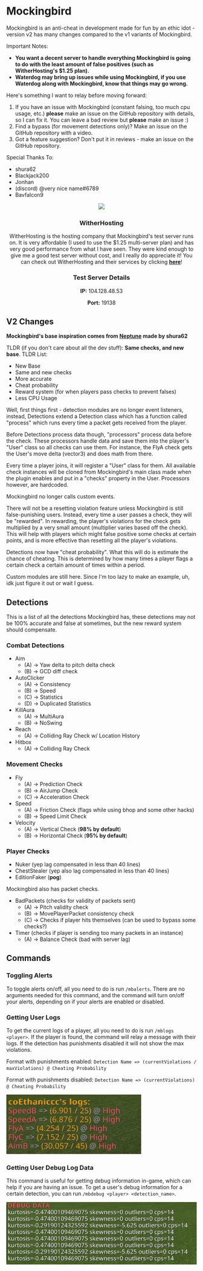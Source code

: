# Mockingbird
Mockingbird is an anti-cheat in development made for fun by an ethic idot - version v2 has
many changes compared to the v1 variants of Mockingbird.

Important Notes:
- **You want a decent server to handle everything Mockingbird is going to do with the least amount of false positives (such as WitherHosting's $1.25 plan).**
- **Waterdog may bring up issues while using Mockingbird, if you use Waterdog along with Mockingbird, know that things may go wrong.**

Here's something I want to relay before moving forward:
1) If you have an issue with Mockingbird (constant falsing, too much cpu usage, etc.) **please** make an issue
on the GitHub repository with details, so I can fix it. You can leave a bad review but **please** make an issue :)
2) Find a bypass (for movement detections only)? Make an issue on the GitHub repository with a video.
3) Got a feature suggestion? Don't put it in reviews - make an issue on the GitHub repository.

Special Thanks To:
- shura62
- Blackjack200
- Jonhan
- (discord) @very nice name#6789
- Bavfalcon9

<div align="center">
    <img src='https://s3-eu-west-1.amazonaws.com/tpd/logos/5d7ab6dfd22faf0001b7b307/0x0.png'>
    <h3>WitherHosting</h3>
    <p>WitherHosting is the hosting company that Mockingbird's test server runs on. It is very affordable (I used to use the $1.25 multi-server plan) and
    has very good performance from what I have seen. They were kind enough to give me a good test server without cost, and I really do appreciate it!
    You can check out WitherHosting and their services by clicking <b><a href="https://billing.witherhosting.com/store/">here</a></b>!</p>
    <h3>Test Server Details</h3>
    <p><b>IP:</b> 104.128.48.53</p>
    <p><b>Port:</b> 19138</p>
</div>

## V2 Changes
**Mockingbird's base inspiration comes from [Neptune](https://github.com/shura62/Neptune/) made by shura62**

TLDR (if you don't care about all the dev stuff): **__Same checks, and new base__**.
TLDR List:
- New Base
- Same and new checks
- More accurate
- Cheat probability
- Reward system (for when players pass checks to prevent falses)
- Less CPU Usage

Well, first things first - detection modules are no longer event listeners, instead, Detections
extend a Detection class which has a function called "process" which runs every time a packet gets received from the player.

Before Detections process data though, "processors" process data before the check. These processors
handle data and save them into the player's "User" class so all checks can use them. For instance, the FlyA
check gets the User's move delta (vector3) and does math from there.

Every time a player joins, it will register a "User" class for them. All available check instances will
be cloned from Mockingbird's main class made when the plugin enables and put in a "checks" property in the User. Processors however, are hardcoded.

Mockingbird no longer calls custom events.

There will not be a resetting violation feature unless Mockingbird is still false-punishing users.
Instead, every time a user passes a check, they will be "rewarded". In rewarding, the player's violations
for the check gets multiplied by a very small amount (multiplier varies based off the check). This will help with players which
might false positive some checks at certain points, and is more effective than resetting all the player's violations.

Detections now have "cheat probability". What this will do is estimate the chance of cheating.
This is determined by how many times a player flags a certain check a certain amount of times within a period.

Custom modules are still here. Since I'm too lazy to make an example, uh, idk just figure it out or wait I guess.

## Detections
This is a list of all the detections Mockingbird has, these detections may not be 100% accurate
and false at sometimes, but the new reward system should compensate.

### Combat Detections
- Aim
    - (A) -> Yaw delta to pitch delta check
    - (B) -> GCD diff check
- AutoClicker
    - (A) -> Consistency
    - (B) -> Speed
    - (C) -> Statistics
    - (D) -> Duplicated Statistics
- KillAura
    - (A) -> MultiAura
    - (B) -> NoSwing
- Reach
    - (A) -> Colliding Ray Check w/ Location History
- Hitbox
    - (A) -> Colliding Ray Check
### Movement Checks
- Fly
    - (A) -> Prediction Check
    - (B) -> AirJump Check
    - (C) -> Acceleration Check
- Speed
    - (A) -> Friction Check (flags while using bhop and some other hacks)
    - (B) -> Speed Limit Check
- Velocity
    - (A) -> Vertical Check (**98% by default**)
    - (B) -> Horizontal Check (**95% by default**)
### Player Checks
- Nuker (yep lag compensated in less than 40 lines)
- ChestStealer (yep also lag compensated in less than 40 lines)
- EditionFaker (**pog**)

Mockingbird also has packet checks.
- BadPackets (checks for validity of packets sent)
    * (A) -> Pitch validity check
    * (B) -> MovePlayerPacket consistency check
    * (C) -> Checks if player hits themselves (can be used to bypass some checks?)
- Timer (checks if player is sending too many packets in an instance)
    - (A) -> Balance Check (bad with server lag)

## Commands
### Toggling Alerts
To toggle alerts on/off, all you need to do is run `/mbalerts`. There are no arguments needed for this command,
and the command will turn on/off your alerts, depending on if your alerts are enabled or disabled.
### Getting User Logs
To get the current logs of a player, all you need to do is run `/mblogs <player>`. If the player is found, the command will relay a message with their logs.
If the detection has punishments disabled it will not show the max violations.

Format with punishments enabled: `Detection Name => (currentViolations / maxViolations) @ Cheating Probability`

Format with punishments disabled: `Detection Name => (currentViolations) @ Cheating Probability`

![LogsCommandExample](images/logsExample.png)
### Getting User Debug Log Data
This command is useful for getting debug information in-game, which can help if you are having an issue.
To get a user's debug information for a certain detection, you can run `/mbdebug <player> <detection_name>`.

![DebugCommandExample](images/debugExample.png)
